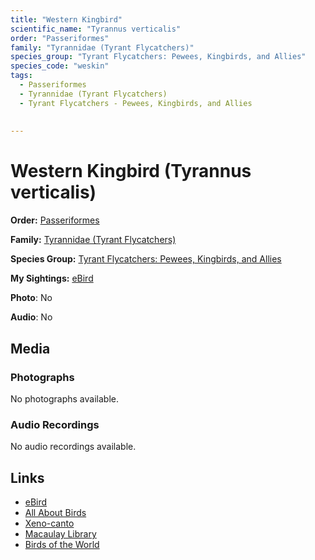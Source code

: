 ```yaml
---
title: "Western Kingbird"
scientific_name: "Tyrannus verticalis"
order: "Passeriformes"
family: "Tyrannidae (Tyrant Flycatchers)"
species_group: "Tyrant Flycatchers: Pewees, Kingbirds, and Allies"
species_code: "weskin"
tags: 
  - Passeriformes
  - Tyrannidae (Tyrant Flycatchers)
  - Tyrant Flycatchers - Pewees, Kingbirds, and Allies
  
  
---
```


# Western Kingbird (Tyrannus verticalis)

**Order:** [Passeriformes](/tags/passeriformes)

**Family:** [Tyrannidae (Tyrant Flycatchers)](/tags/tyrannidae-tyrant-flycatchers)

**Species Group:** [Tyrant Flycatchers: Pewees, Kingbirds, and Allies](/tags/tyrant-flycatchers-pewees-kingbirds-and-allies)

**My Sightings:** [eBird](https://ebird.org/lifelist?r=world&time=life&spp=weskin)

**Photo**: No 

**Audio**: No

## Media
### Photographs
No photographs available.

### Audio Recordings
No audio recordings available.

## Links
* [eBird](https://ebird.org/species/weskin) 
* [All About Birds](https://www.allaboutbirds.org/guide/weskin) 
* [Xeno-canto](https://www.xeno-canto.org/species/tyrannus-verticalis) 
* [Macaulay Library](https://search.macaulaylibrary.org/catalog?taxonCode=weskin&sort=rating_rank_desc)
* [Birds of the World](https://birdsoftheworld.org/bow/species/weskin)
